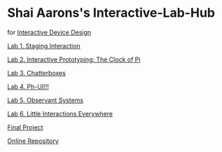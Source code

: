 # Shai Aarons's Interactive-Lab-Hub

for [Interactive Device Design](https://github.com/FAR-Lab/Developing-and-Designing-Interactive-Devices/)

[Lab 1. Staging Interaction](https://github.com/RachMink/Interactive-Lab-Hub/blob/Fall2023/Lab%201) <br>

[Lab 2. Interactive Prototyping: The Clock of Pi](https://github.com/RachMink/Interactive-Lab-Hub/blob/Fall2023/Lab%202)

[Lab 3. Chatterboxes](https://github.com/ironclock/Interactive-Lab-Hub/tree/Fall2023/Lab%203)

[Lab 4. Ph-UI!!!](https://github.com/ironclock/Interactive-Lab-Hub/tree/Fall2023/Lab%204)

[Lab 5. Observant Systems](https://github.com/ironclock/Interactive-Lab-Hub/tree/Fall2023/Lab%205)

[Lab 6. Little Interactions Everywhere](Lab%206/)

[Final Project]([https://github.com/FAR-Lab/Developing-and-Designing-Interactive-Devices/blob/2023Fall/FinalProject.md](https://github.com/shaiman12/Interactive-Lab-Hub/blob/Fall2023/Final%20Project/FinalProject.md)https://github.com/shaiman12/Interactive-Lab-Hub/blob/Fall2023/Final%20Project/FinalProject.md)

[Online Repository](https://github.com/shaiman12/Interactive-Lab-Hub)
